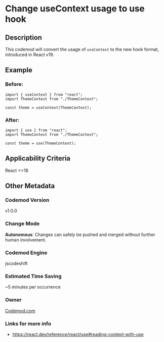 # Change useContext usage to use hook

## Description

This codemod will convert the usage of `useContext` to the new hook format, introduced in React v19.

## Example

### Before:

```tsx
import { useContext } from "react";
import ThemeContext from "./ThemeContext";

const theme = useContext(ThemeContext);
```

### After:

```tsx
import { use } from "react";
import ThemeContext from "./ThemeContext";

const theme = use(ThemeContext);
```

## Applicability Criteria

React <=18

## Other Metadata

### Codemod Version

v1.0.0

### Change Mode

**Autonomous**: Changes can safely be pushed and merged without further human involvement.

### **Codemod Engine**

jscodeshift

### Estimated Time Saving

~5 minutes per occurrence

### Owner

[Codemod.com](https://github.com/codemod-com)

### Links for more info

- https://react.dev/reference/react/use#reading-context-with-use